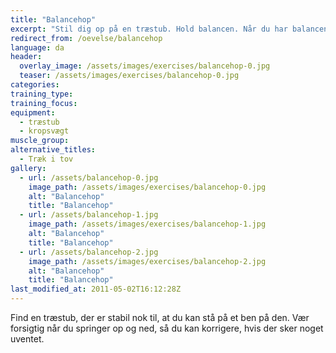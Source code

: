```yaml
---
title: "Balancehop"
excerpt: "Stil dig op på en træstub. Hold balancen. Når du har balancen, hopper du op og ned fra træstubben."
redirect_from: /oevelse/balancehop
language: da
header:
  overlay_image: /assets/images/exercises/balancehop-0.jpg
  teaser: /assets/images/exercises/balancehop-0.jpg
categories:
training_type: 
training_focus: 
equipment:
  - træstub
  - kropsvægt
muscle_group:
alternative_titles:
  - Træk i tov
gallery:
  - url: /assets/balancehop-0.jpg
    image_path: /assets/images/exercises/balancehop-0.jpg
    alt: "Balancehop"
    title: "Balancehop"
  - url: /assets/balancehop-1.jpg
    image_path: /assets/images/exercises/balancehop-1.jpg
    alt: "Balancehop"
    title: "Balancehop"
  - url: /assets/balancehop-2.jpg
    image_path: /assets/images/exercises/balancehop-2.jpg
    alt: "Balancehop"
    title: "Balancehop"
last_modified_at: 2011-05-02T16:12:28Z
---
```


Find en træstub, der er stabil nok til, at du kan stå på et ben på den. Vær forsigtig når du springer op og ned, så du kan korrigere, hvis der sker noget uventet.
